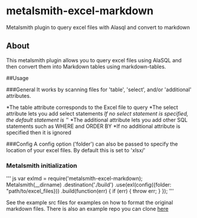 # metalsmith-excel-markdown
Metalsmith plugin to query excel files with Alasql and convert to markdown

## About
This metalsmith plugin allows you to query excel files using AlaSQL and then convert them into Markdown tables using markdown-tables.

##Usage

###General
It works by scanning files for 'table', 'select', and/or 'additional' attributes. 

*The table attribute corresponds to the Excel file to query
*The select attribute lets you add select statements
  *If no select statement is specified, the default statement is '*'
*The additional attribute lets you add other SQL statements such as WHERE and ORDER BY
  *If no additional attribute is specified then it is ignored

###Config
A config option ('folder') can also be passed to specify the location of your excel files. By default this is set to 'xlsx/'

### Metalsmith initialization
''' js
var exlmd = require('metalsmith-excel-markdown);
Metalsmith(__dirname)
  .destination('./build')
  .use(exl(config({folder: "path/to/excel_files}))
  .build(function(err) {
    if (err) { throw err; }
  });
'''

See the example src files for examples on how to format the original markdown files. There is also an example repo you can clone [here](https://github.com/patm2013/metalsmith-excelTables)
